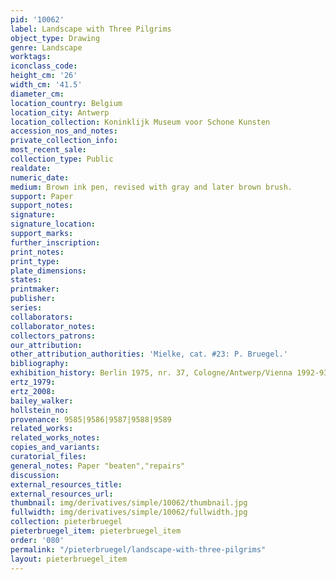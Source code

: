 ```yaml
---
pid: '10062'
label: Landscape with Three Pilgrims
object_type: Drawing
genre: Landscape
worktags:
iconclass_code:
height_cm: '26'
width_cm: '41.5'
diameter_cm:
location_country: Belgium
location_city: Antwerp
location_collection: Koninklijk Museum voor Schone Kunsten
accession_nos_and_notes:
private_collection_info:
most_recent_sale:
collection_type: Public
realdate:
numeric_date:
medium: Brown ink pen, revised with gray and later brown brush.
support: Paper
support_notes:
signature:
signature_location:
support_marks:
further_inscription:
print_notes:
print_type:
plate_dimensions:
states:
printmaker:
publisher:
series:
collaborators:
collaborator_notes:
collectors_patrons:
our_attribution:
other_attribution_authorities: 'Mielke, cat. #23: P. Bruegel.'
bibliography:
exhibition_history: Berlin 1975, nr. 37, Cologne/Antwerp/Vienna 1992-93, nr. 109.1
ertz_1979:
ertz_2008:
bailey_walker:
hollstein_no:
provenance: 9585|9586|9587|9588|9589
related_works:
related_works_notes:
copies_and_variants:
curatorial_files:
general_notes: Paper "beaten","repairs"
discussion:
external_resources_title:
external_resources_url:
thumbnail: img/derivatives/simple/10062/thumbnail.jpg
fullwidth: img/derivatives/simple/10062/fullwidth.jpg
collection: pieterbruegel
pieterbruegel_item: pieterbruegel_item
order: '080'
permalink: "/pieterbruegel/landscape-with-three-pilgrims"
layout: pieterbruegel_item
---
```

